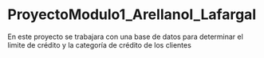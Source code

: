 # ProyectoModulo1_ArellanoI_LafargaI
En este proyecto se trabajara con una base de datos para determinar el limite de crédito y la categoría de crédito de  los clientes  
